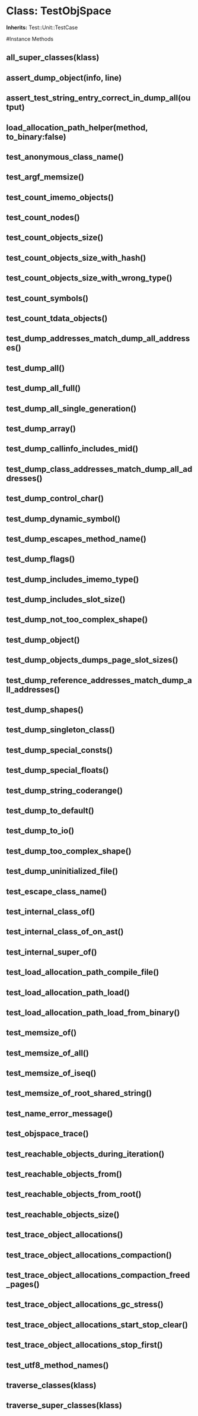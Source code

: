 # Class: TestObjSpace
**Inherits:** Test::Unit::TestCase
    




#Instance Methods
## all_super_classes(klass) [](#method-i-all_super_classes)

## assert_dump_object(info, line) [](#method-i-assert_dump_object)

## assert_test_string_entry_correct_in_dump_all(output) [](#method-i-assert_test_string_entry_correct_in_dump_all)

## load_allocation_path_helper(method, to_binary:false) [](#method-i-load_allocation_path_helper)

## test_anonymous_class_name() [](#method-i-test_anonymous_class_name)

## test_argf_memsize() [](#method-i-test_argf_memsize)

## test_count_imemo_objects() [](#method-i-test_count_imemo_objects)

## test_count_nodes() [](#method-i-test_count_nodes)

## test_count_objects_size() [](#method-i-test_count_objects_size)

## test_count_objects_size_with_hash() [](#method-i-test_count_objects_size_with_hash)

## test_count_objects_size_with_wrong_type() [](#method-i-test_count_objects_size_with_wrong_type)

## test_count_symbols() [](#method-i-test_count_symbols)

## test_count_tdata_objects() [](#method-i-test_count_tdata_objects)

## test_dump_addresses_match_dump_all_addresses() [](#method-i-test_dump_addresses_match_dump_all_addresses)

## test_dump_all() [](#method-i-test_dump_all)

## test_dump_all_full() [](#method-i-test_dump_all_full)

## test_dump_all_single_generation() [](#method-i-test_dump_all_single_generation)

## test_dump_array() [](#method-i-test_dump_array)

## test_dump_callinfo_includes_mid() [](#method-i-test_dump_callinfo_includes_mid)

## test_dump_class_addresses_match_dump_all_addresses() [](#method-i-test_dump_class_addresses_match_dump_all_addresses)

## test_dump_control_char() [](#method-i-test_dump_control_char)

## test_dump_dynamic_symbol() [](#method-i-test_dump_dynamic_symbol)

## test_dump_escapes_method_name() [](#method-i-test_dump_escapes_method_name)

## test_dump_flags() [](#method-i-test_dump_flags)

## test_dump_includes_imemo_type() [](#method-i-test_dump_includes_imemo_type)

## test_dump_includes_slot_size() [](#method-i-test_dump_includes_slot_size)

## test_dump_not_too_complex_shape() [](#method-i-test_dump_not_too_complex_shape)

## test_dump_object() [](#method-i-test_dump_object)

## test_dump_objects_dumps_page_slot_sizes() [](#method-i-test_dump_objects_dumps_page_slot_sizes)

## test_dump_reference_addresses_match_dump_all_addresses() [](#method-i-test_dump_reference_addresses_match_dump_all_addresses)

## test_dump_shapes() [](#method-i-test_dump_shapes)

## test_dump_singleton_class() [](#method-i-test_dump_singleton_class)

## test_dump_special_consts() [](#method-i-test_dump_special_consts)

## test_dump_special_floats() [](#method-i-test_dump_special_floats)

## test_dump_string_coderange() [](#method-i-test_dump_string_coderange)

## test_dump_to_default() [](#method-i-test_dump_to_default)

## test_dump_to_io() [](#method-i-test_dump_to_io)

## test_dump_too_complex_shape() [](#method-i-test_dump_too_complex_shape)

## test_dump_uninitialized_file() [](#method-i-test_dump_uninitialized_file)

## test_escape_class_name() [](#method-i-test_escape_class_name)

## test_internal_class_of() [](#method-i-test_internal_class_of)

## test_internal_class_of_on_ast() [](#method-i-test_internal_class_of_on_ast)

## test_internal_super_of() [](#method-i-test_internal_super_of)

## test_load_allocation_path_compile_file() [](#method-i-test_load_allocation_path_compile_file)

## test_load_allocation_path_load() [](#method-i-test_load_allocation_path_load)

## test_load_allocation_path_load_from_binary() [](#method-i-test_load_allocation_path_load_from_binary)

## test_memsize_of() [](#method-i-test_memsize_of)

## test_memsize_of_all() [](#method-i-test_memsize_of_all)

## test_memsize_of_iseq() [](#method-i-test_memsize_of_iseq)

## test_memsize_of_root_shared_string() [](#method-i-test_memsize_of_root_shared_string)

## test_name_error_message() [](#method-i-test_name_error_message)

## test_objspace_trace() [](#method-i-test_objspace_trace)

## test_reachable_objects_during_iteration() [](#method-i-test_reachable_objects_during_iteration)

## test_reachable_objects_from() [](#method-i-test_reachable_objects_from)

## test_reachable_objects_from_root() [](#method-i-test_reachable_objects_from_root)

## test_reachable_objects_size() [](#method-i-test_reachable_objects_size)

## test_trace_object_allocations() [](#method-i-test_trace_object_allocations)

## test_trace_object_allocations_compaction() [](#method-i-test_trace_object_allocations_compaction)

## test_trace_object_allocations_compaction_freed_pages() [](#method-i-test_trace_object_allocations_compaction_freed_pages)

## test_trace_object_allocations_gc_stress() [](#method-i-test_trace_object_allocations_gc_stress)

## test_trace_object_allocations_start_stop_clear() [](#method-i-test_trace_object_allocations_start_stop_clear)

## test_trace_object_allocations_stop_first() [](#method-i-test_trace_object_allocations_stop_first)

## test_utf8_method_names() [](#method-i-test_utf8_method_names)

## traverse_classes(klass) [](#method-i-traverse_classes)

## traverse_super_classes(klass) [](#method-i-traverse_super_classes)

